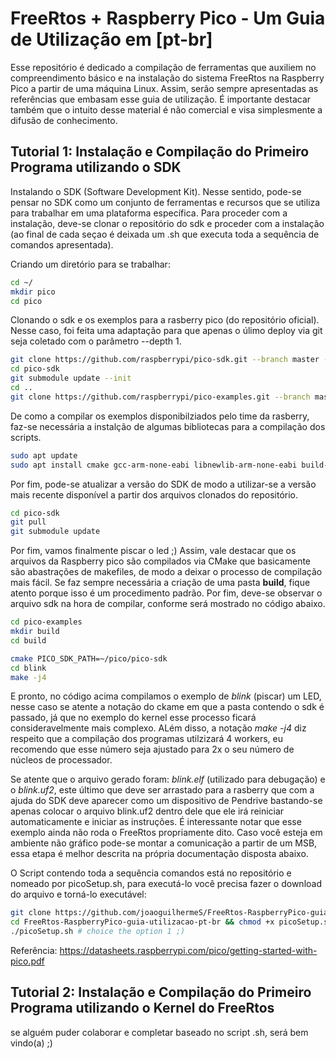# FreeRtos + Raspberry Pico - Um Guia de Utilização em [pt-br]
Esse repositório é dedicado a compilação de ferramentas que auxiliem no compreendimento básico e na instalação do sistema FreeRtos na Raspberry Pico a partir de uma máquina Linux. Assim, serão sempre apresentadas as referências que embasam esse guia de utilização. É importante destacar também que o intuito desse material é não comercial e visa simplesmente a difusão de conhecimento.

## Tutorial 1: Instalação e Compilação do Primeiro Programa utilizando o SDK
Instalando o SDK (Software Development Kit). Nesse sentido, pode-se pensar no SDK como um conjunto de ferramentas e recursos que se utiliza para trabalhar em uma plataforma específica. Para proceder com a instalação, deve-se clonar o repositório do sdk e proceder com a instalação (ao final de cada seçao é deixada um .sh que executa toda a sequência de comandos apresentada).

Criando um diretório para se trabalhar:
```sh
cd ~/
mkdir pico
cd pico
```

Clonando o sdk e os exemplos para a rasberry pico (do repositório oficial). Nesse caso, foi feita uma adaptação para que apenas o úlimo deploy via git seja coletado com o parâmetro --depth 1.
```sh
git clone https://github.com/raspberrypi/pico-sdk.git --branch master --depth 1
cd pico-sdk
git submodule update --init
cd ..
git clone https://github.com/raspberrypi/pico-examples.git --branch master --depth 1
```

De como a compilar os exemplos disponibilziados pelo time da rasberry, faz-se necessária a instalção de algumas bibliotecas para a compilação dos scripts.
```sh
sudo apt update
sudo apt install cmake gcc-arm-none-eabi libnewlib-arm-none-eabi build-essential
```

Por fim, pode-se atualizar a versão do SDK de modo a utilizar-se a versão mais recente disponível a partir dos arquivos clonados do repositório.
```sh
cd pico-sdk
git pull
git submodule update
```

Por fim, vamos finalmente piscar o led ;) Assim, vale destacar que os arquivos da Raspberry pico são compilados via CMake que basicamente são abastrações de makefiles, de modo a deixar o processo de compilação mais fácil. Se faz sempre necessária a criação de uma pasta **build**, fique atento porque isso é um procedimento padrão. Por fim, deve-se observar o arquivo sdk na hora de compilar, conforme será mostrado no código abaixo.
``` sh
cd pico-examples
mkdir build
cd build
```

```sh
cmake PICO_SDK_PATH=~/pico/pico-sdk
cd blink
make -j4
```

E pronto, no código acima compilamos o exemplo de *blink* (piscar) um LED, nesse caso se atente a notação do ckame em que a pasta contendo o sdk é passado, já que no exemplo do kernel esse processo ficará consideravelmente mais complexo. ALém disso, a notação *make -j4* diz respeito que a compilação dos programas utilzizará 4 workers, eu recomendo que esse número seja ajustado para 2x o seu número de núcleos de processador.

Se atente que o arquivo gerado foram: *blink.elf* (utilizado para debugação) e o *blink.uf2*, este último que deve ser arrastado para a rasberry que com a ajuda do SDK deve aparecer como um dispositivo de Pendrive bastando-se apenas colocar o arquivo blink.uf2 dentro dele que ele irá reiniciar automaticamente e iniciar as instruções. É interessante notar que esse exemplo ainda não roda o FreeRtos propriamente dito. Caso você esteja em ambiente não gráfico pode-se montar a comunicação a partir de um MSB, essa etapa é melhor descrita na própria documentação disposta abaixo.

O Script contendo toda a sequência comandos está no repositório e nomeado por picoSetup.sh, para executá-lo você precisa fazer o download do arquivo e torná-lo executável:
```sh
git clone https://github.com/joaoguilhermeS/FreeRtos-RaspberryPico-guia-utilizacao-pt-br &&\
cd FreeRtos-RaspberryPico-guia-utilizacao-pt-br && chmod +x picoSetup.sh &&\
./picoSetup.sh # choice the option 1 ;)
```

Referência: https://datasheets.raspberrypi.com/pico/getting-started-with-pico.pdf

## Tutorial 2: Instalação e Compilação do Primeiro Programa utilizando o Kernel do FreeRtos
se alguém puder colaborar e completar baseado no script .sh, será bem vindo(a) ;)

